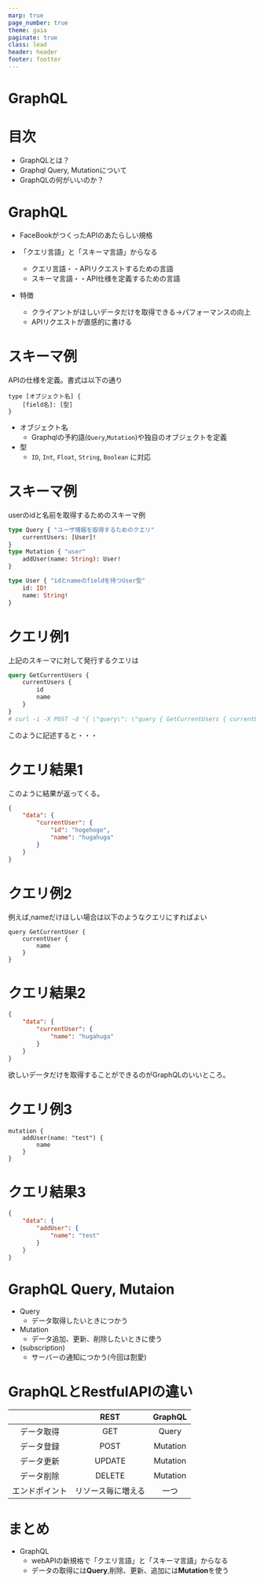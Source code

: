 ```yaml
---
marp: true
page_number: true
theme: gaia
paginate: true
class: lead
header: header
footer: footter
---
```

<style>
@import url('https://fonts.googleapis.com/css2?family=Noto+Serif&display=swap');

section {
    font-family: 'Noto Serif', serif;
}
</style>

<!-- headingDivider: 1 -->

<!-- #　見出しの前にスライドページを自動的に分割 -->

# GraphQL


# 目次
- GraphQLとは？
- Graphql Query, Mutationについて
- GraphQLの何がいいのか？


# GraphQL
- FaceBookがつくったAPIのあたらしい規格
- 「クエリ言語」と「スキーマ言語」からなる 
  - クエリ言語・・APIリクエストするための言語
  - スキーマ言語・・API仕様を定義するための言語
  
- 特徴
  - クライアントがほしいデータだけを取得できる→パフォーマンスの向上
  - APIリクエストが直感的に書ける


# スキーマ例
APIの仕様を定義。書式は以下の通り
```
type [オブジェクト名] {
    [field名]: [型]
}
```
- オブジェクト名
  - Graphqlの予約語(`Query`,`Mutation`)や独自のオブジェクトを定義
- 型
    - `ID`, `Int`, `Float`, `String`,  `Boolean` に対応
# スキーマ例
userのidと名前を取得するためのスキーマ例
```graphql
type Query { "ユーザ情報を取得するためのクエリ"
    currentUsers: [User]!
}
type Mutation { "user"
    addUser(name: String): User!
}

type User { "idとnameのfieldを持つUser型"
    id: ID!
    name: String!
}
```

# クエリ例1
上記のスキーマに対して発行するクエリは

```graphql
query GetCurrentUsers {
    currentUsers {
        id
        name
    }
}
# curl -i -X POST -d "{ \"query\": \"query { GetCurrentUsers { currentUsers {id, name} }}\"}" [エンドポイント]
```
このように記述すると・・・

# クエリ結果1
このように結果が返ってくる。
```json
{
    "data": {
        "currentUser": {
            "id": "hogehoge",
            "name": "hugahuga"
        }
    }
}
```
# クエリ例2
例えば,nameだけほしい場合は以下のようなクエリにすればよい
```
query GetCurrentUser {
    currentUser {
        name
    }
}
```
# クエリ結果2
```json
{
    "data": {
        "currentUser": {
            "name": "hugahuga"
        }
    }
}
```
欲しいデータだけを取得することができるのがGraphQLのいいところ。
# クエリ例3
```
mutation {
    addUser(name: "test") {
        name
    }
}
```
# クエリ結果3
```json
{
    "data": {
        "addUser": {
            "name": "test"
        }
    }
}
```
# GraphQL Query, Mutaion 
- Query
  - データ取得したいときにつかう
- Mutation 
  - データ追加、更新、削除したいときに使う
- (subscription)
  - サーバーの通知につかう(今回は割愛)

<!-- ||REST|GraphQL|
:-:| :-:|:-:
| 取得 | GET| Query
| 登録 | POST | Mutation
| 更新 | UPDATE | Mutation
| 削除 | DELETE| Mutation -->

# GraphQLとRestfulAPIの違い
||REST|GraphQL|
:-:| :-:|:-:
| データ取得 | GET| Query
| データ登録 | POST | Mutation
| データ更新 | UPDATE | Mutation
| データ削除 | DELETE| Mutation
|エンドポイント|リソース毎に増える| 一つ


# まとめ
- GraphQL
    - webAPIの新規格で「クエリ言語」と「スキーマ言語」からなる
    - データの取得には**Query**,削除、更新、追加には**Mutation**を使う


